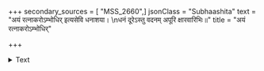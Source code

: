 +++
secondary_sources = [ "MSS_2660",]
jsonClass = "Subhaashita"
text = "अयं रत्नाकरोऽम्भोधिर् इत्यसेवि धनाशया।  \nधनं दूरेऽस्तु वदनम् अपूरि क्षारवारिभिः॥"
title = "अयं रत्नाकरोऽम्भोधिर्"

+++

<details><summary>Text</summary>

अयं रत्नाकरोऽम्भोधिर् इत्यसेवि धनाशया।  
धनं दूरेऽस्तु वदनम् अपूरि क्षारवारिभिः॥
</details>
